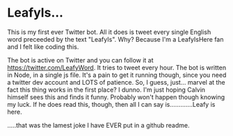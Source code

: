 # LeafyIs...

This is my first ever Twitter bot.  All it does is tweet every single English word preceeded by the text "LeafyIs".  Why?  Because I'm a LeafyIsHere fan and I felt like coding this.

The bot is active on Twitter and you can follow it at https://twitter.com/LeafyWord. It tries to tweet every hour.  The bot is written in Node, in a single js file.  It's a pain to get it running though, since you need a twitter dev account and LOTS of patience. So, I guess, just... marvel at the fact this thing works in the first place? I dunno. I'm just hoping Calvin himself sees this and finds it funny. Probably won't happen though knowing my luck. If he does read this, though, then all I can say is.............Leafy is here.

.....that was the lamest joke I have EVER put in a github readme.